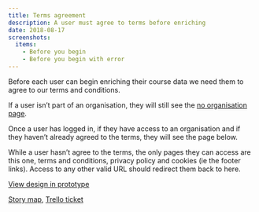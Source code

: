 ```yaml
---
title: Terms agreement
description: A user must agree to terms before enriching
date: 2018-08-17
screenshots:
  items:
    - Before you begin
    - Before you begin with error
---
```


Before each user can begin enriching their course data we need them to agree to our terms and conditions.

If a user isn’t part of an organisation, they will still see the [no organisation page](/publish-teacher-training-courses/no-known-organisation).

Once a user has logged in, if they have access to an organisation and if they haven’t already agreed to the terms, they will see the page below.

While a user hasn’t agree to the terms, the only pages they can access are this one, terms and conditions, privacy policy and cookies (ie the footer links). Access to any other valid URL should redirect them back to here.

[View design in prototype](https://publish-courses-prototype.herokuapp.com/onboarding/accept-terms)

[Story map](https://trello.com/c/fnReQwNM/121-dont-allow-publishing-until-a-publisher-has-accepted-terms-and-conditions), [Trello ticket](https://trello.com/c/QVVSINV5/135-design-terms-and-conditions-acceptance-flow-when-a-user-signs-in-to-publish-courses)
